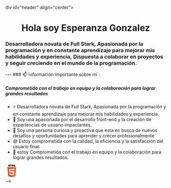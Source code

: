 
div id="header" align="center">
         <h1 align="center">Hola soy Esperanza Gonzalez</h1>
    <i class="fa-thin fa-poo"></i>
    <h3>Desarrolladora novata  de Full Stark, Apasionada por la programación y en constante aprendizaje para mejorar mis habilidades y experiencia, Dispuesta a colaborar en proyectos y seguir creciendo en el mundo de la programación.</h3>
    ---
    ### 📫 información importante sobre mi :
<h5>Comprometido con el trabajo en equipo y la colaboración para lograr  grandes resultados </h5>

- ⚡ Desarrolladora novata  de Full Stark, Apasionada por la programación y en constante aprendizaje para mejorar mis habilidades y experiencia.
- 🔭 Soy una apasionada por el desarrollo front-end y la creación de experiencias de usuario impactantes.
- 💬 Soy una persona curiosa y proactiva que esta en busca de nuevos desafíos y oportunidades para aprender y crecer profesionalmente
- 😄 Estoy comprometida con la calidad, la eficiencia y la satisfacción del usuario final.
- 👯 estoy Comprometida con el trabajo en equipo y la colaboración para lograr  grandes resultados.

 <div align="left">
    <img src="https://github.com/devicons/devicon/blob/master/icons/html5/html5-original-wordmark.svg" alt="HTML" title="html5" width="40" height="40"/>


 </div>
-->
